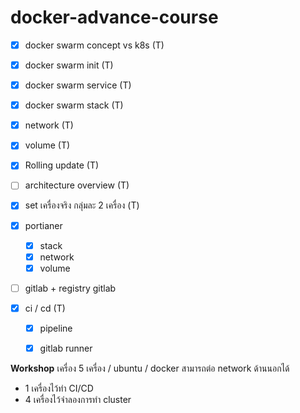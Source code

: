# docker-advance-course


- [x] docker swarm concept vs k8s (T)
- [x] docker swarm init (T)
- [x] docker swarm service (T)
- [x] docker swarm stack (T)
- [x] network (T)
- [x] volume (T)
- [x] Rolling update (T)
- [ ] architecture overview (T)
- [x] set เครื่องจริง กลุ่มละ 2 เครื่อง (T)

- [x] portianer
	- [x] stack
	- [x] network
	- [x] volume
- [ ] gitlab + registry gitlab
- [x] ci / cd (T)
	- [x] pipeline
	- [x] gitlab runner


**Workshop**
เครื่อง 5 เครื่อง / ubuntu / docker สามารถต่อ network ด้านนอกได้
- 1 เครื่องไว้ทำ CI/CD
- 4 เครื่องไว้จำลองการทำ cluster
